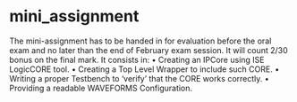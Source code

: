 # mini_assignment

The mini-assignment has to be handed in for evaluation before the oral exam and no later than the
end of February exam session. It will count 2/30 bonus on the final mark.
It consists in:
• Creating an IPCore using ISE LogicCORE tool.
• Creating a Top Level Wrapper to include such CORE.
• Writing a proper Testbench to ‘verify’ that the CORE works correctly.
• Providing a readable WAVEFORMS Configuration.